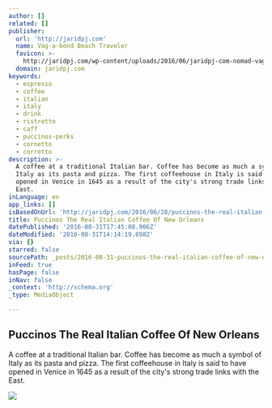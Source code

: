 ```yaml
---
author: []
related: []
publisher:
  url: 'http://jaridpj.com'
  name: Vag·a·bond Beach Traveler
  favicon: >-
    http://jaridpj.com/wp-content/uploads/2016/06/jaridpj-com-nomad-vagabond-logo2.png
  domain: jaridpj.com
keywords:
  - espresso
  - coffee
  - italian
  - italy
  - drink
  - ristretto
  - caff
  - puccinos-perks
  - cornetto
  - corretto
description: >-
  A coffee at a traditional Italian bar. Coffee has become as much a symbol of
  Italy as its pasta and pizza. The first coffeehouse in Italy is said to have
  opened in Venice in 1645 as a result of the city's strong trade links with the
  East.
inLanguage: en
app_links: []
isBasedOnUrl: 'http://jaridpj.com/2016/06/28/puccinos-the-real-italian-coffee-of-new-orleans/'
title: Puccinos The Real Italian Coffee Of New Orleans
datePublished: '2016-08-31T17:45:08.906Z'
dateModified: '2016-08-31T14:14:19.898Z'
via: {}
starred: false
sourcePath: _posts/2016-08-31-puccinos-the-real-italian-coffee-of-new-orleans.md
inFeed: true
hasPage: false
inNav: false
_context: 'http://schema.org'
_type: MediaObject

---
```

<article style=""><h1>Puccinos The Real Italian Coffee Of New Orleans</h1><p>A coffee at a traditional Italian bar. Coffee has become as much a symbol of Italy as its pasta and pizza. The first coffeehouse in Italy is said to have opened in Venice in 1645 as a result of the city's strong trade links with the East.</p><img src="http://jaridpj.com/wp-content/uploads/2016/06/2016-06-06-08.14.51-e1465319332829.jpg" /></article>